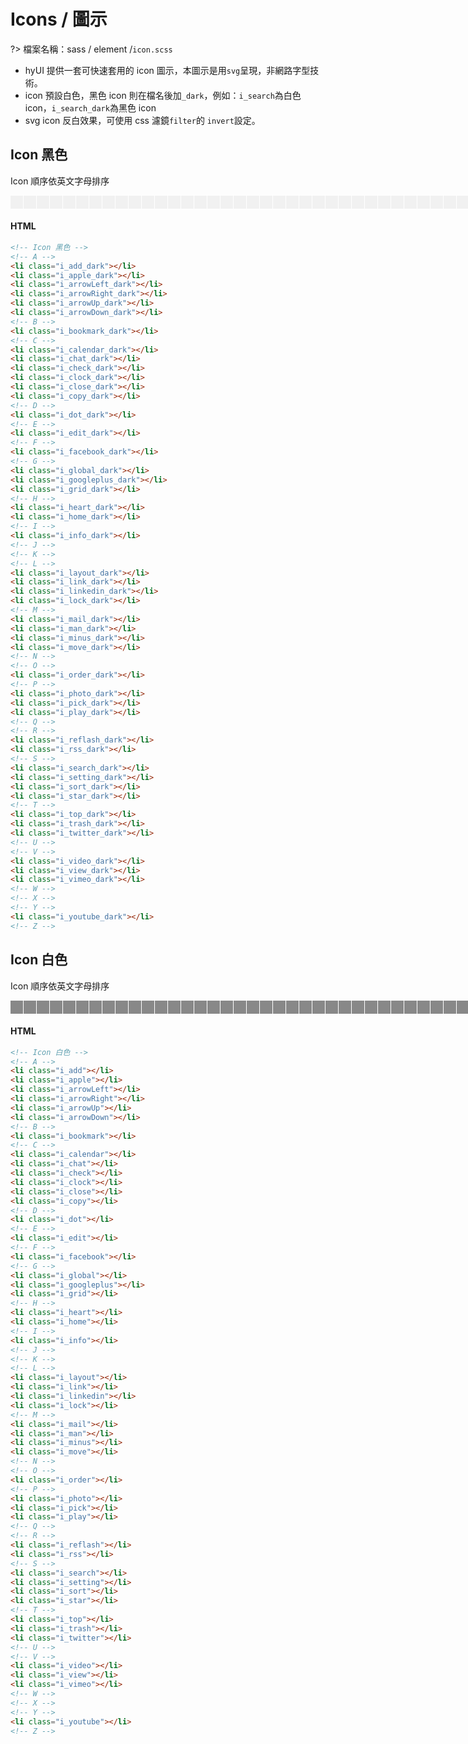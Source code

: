 # Icons / 圖示

?> 檔案名稱：sass / element /`icon.scss`

- hyUI 提供一套可快速套用的 icon 圖示，本圖示是用`svg`呈現，非網路字型技術。
- icon 預設白色，黑色 icon 則在檔名後加`_dark`，例如：`i_search`為白色 icon，`i_search_dark`為黑色 icon
- svg icon 反白效果，可使用 css 濾鏡`filter`的 `invert`設定。

## Icon 黑色

Icon 順序依英文字母排序

<!-- panels:start -->
<div class="icon_demo">
  <ul>
    <!-- A -->
    <li class="i_add_dark"></li>
    <li class="i_apple_dark"></li>
    <li class="i_arrowLeft_dark"></li>
    <li class="i_arrowRight_dark"></li>
    <li class="i_arrowUp_dark"></li>
    <li class="i_arrowDown_dark"></li>
    <!-- B -->
    <li class="i_bookmark_dark"></li>
    <!-- C -->
    <li class="i_calendar_dark"></li>
    <li class="i_chat_dark"></li>
    <li class="i_check_dark"></li>
    <li class="i_clock_dark"></li>
    <li class="i_close_dark"></li>
    <li class="i_copy_dark"></li>
    <!-- D -->
    <li class="i_dot_dark"></li>
    <!-- E -->
    <li class="i_edit_dark"></li>
    <!-- F -->
    <li class="i_facebook_dark"></li>
    <!-- G -->
    <li class="i_global_dark"></li>
    <li class="i_googleplus_dark"></li>
    <li class="i_grid_dark"></li>
    <!-- H -->
    <li class="i_heart_dark"></li>
    <li class="i_home_dark"></li>
    <!-- I -->
    <li class="i_info_dark"></li>
    <!-- J -->
    <!-- K -->
    <!-- L -->
    <li class="i_layout_dark"></li>
    <li class="i_link_dark"></li>
    <li class="i_linkedin_dark"></li>
    <li class="i_lock_dark"></li>
    <!-- M -->
    <li class="i_mail_dark"></li>
    <li class="i_man_dark"></li>
    <li class="i_minus_dark"></li>
    <li class="i_move_dark"></li>
    <!-- N -->
    <!-- O -->
    <li class="i_order_dark"></li>
    <!-- P -->
    <li class="i_photo_dark"></li>
    <li class="i_pick_dark"></li>
    <li class="i_play_dark"></li>
    <!-- Q -->
    <!-- R -->
    <li class="i_reflash_dark"></li>
    <li class="i_rss_dark"></li>
    <!-- S -->
    <li class="i_search_dark"></li>
    <li class="i_setting_dark"></li>
    <li class="i_sort_dark"></li>
    <li class="i_star_dark"></li>
    <!-- T -->
    <li class="i_top_dark"></li>
    <li class="i_trash_dark"></li>
    <li class="i_twitter_dark"></li>
    <!-- U -->
    <!-- V -->
    <li class="i_video_dark"></li>
    <li class="i_view_dark"></li>
    <li class="i_vimeo_dark"></li>
    <!-- W -->
    <!-- X -->
    <!-- Y -->
    <li class="i_youtube_dark"></li>
    <!-- Z -->
  </ul>
</div>
<!-- panels:end -->
<!-- tabs:start -->

#### **HTML**

```html
<!-- Icon 黑色 -->
<!-- A -->
<li class="i_add_dark"></li>
<li class="i_apple_dark"></li>
<li class="i_arrowLeft_dark"></li>
<li class="i_arrowRight_dark"></li>
<li class="i_arrowUp_dark"></li>
<li class="i_arrowDown_dark"></li>
<!-- B -->
<li class="i_bookmark_dark"></li>
<!-- C -->
<li class="i_calendar_dark"></li>
<li class="i_chat_dark"></li>
<li class="i_check_dark"></li>
<li class="i_clock_dark"></li>
<li class="i_close_dark"></li>
<li class="i_copy_dark"></li>
<!-- D -->
<li class="i_dot_dark"></li>
<!-- E -->
<li class="i_edit_dark"></li>
<!-- F -->
<li class="i_facebook_dark"></li>
<!-- G -->
<li class="i_global_dark"></li>
<li class="i_googleplus_dark"></li>
<li class="i_grid_dark"></li>
<!-- H -->
<li class="i_heart_dark"></li>
<li class="i_home_dark"></li>
<!-- I -->
<li class="i_info_dark"></li>
<!-- J -->
<!-- K -->
<!-- L -->
<li class="i_layout_dark"></li>
<li class="i_link_dark"></li>
<li class="i_linkedin_dark"></li>
<li class="i_lock_dark"></li>
<!-- M -->
<li class="i_mail_dark"></li>
<li class="i_man_dark"></li>
<li class="i_minus_dark"></li>
<li class="i_move_dark"></li>
<!-- N -->
<!-- O -->
<li class="i_order_dark"></li>
<!-- P -->
<li class="i_photo_dark"></li>
<li class="i_pick_dark"></li>
<li class="i_play_dark"></li>
<!-- Q -->
<!-- R -->
<li class="i_reflash_dark"></li>
<li class="i_rss_dark"></li>
<!-- S -->
<li class="i_search_dark"></li>
<li class="i_setting_dark"></li>
<li class="i_sort_dark"></li>
<li class="i_star_dark"></li>
<!-- T -->
<li class="i_top_dark"></li>
<li class="i_trash_dark"></li>
<li class="i_twitter_dark"></li>
<!-- U -->
<!-- V -->
<li class="i_video_dark"></li>
<li class="i_view_dark"></li>
<li class="i_vimeo_dark"></li>
<!-- W -->
<!-- X -->
<!-- Y -->
<li class="i_youtube_dark"></li>
<!-- Z -->
```

<!-- tabs:end -->

## Icon 白色

Icon 順序依英文字母排序

<!-- panels:start -->
<div class="icon_demo invert icon_demo_light">
  <ul>
    <!-- A -->
    <li class="i_add"></li>
    <li class="i_apple"></li>
    <li class="i_arrowLeft"></li>
    <li class="i_arrowRight"></li>
    <li class="i_arrowUp"></li>
    <li class="i_arrowDown"></li>
    <!-- B -->
    <li class="i_bookmark"></li>
    <!-- C -->
    <li class="i_calendar"></li>
    <li class="i_chat"></li>
    <li class="i_check"></li>
    <li class="i_clock"></li>
    <li class="i_close"></li>
    <li class="i_copy"></li>
    <!-- D -->
    <li class="i_dot"></li>
    <!-- E -->
    <li class="i_edit"></li>
    <!-- F -->
    <li class="i_facebook"></li>
    <!-- G -->
    <li class="i_global"></li>
    <li class="i_googleplus"></li>
    <li class="i_grid"></li>
    <!-- H -->
    <li class="i_heart"></li>
    <li class="i_home"></li>
    <!-- I -->
    <li class="i_info"></li>
    <!-- J -->
    <!-- K -->
    <!-- L -->
    <li class="i_layout"></li>
    <li class="i_link"></li>
    <li class="i_linkedin"></li>
    <li class="i_lock"></li>
    <!-- M -->
    <li class="i_mail"></li>
    <li class="i_man"></li>
    <li class="i_minus"></li>
    <li class="i_move"></li>
    <!-- N -->
    <!-- O -->
    <li class="i_order"></li>
    <!-- P -->
    <li class="i_photo"></li>
    <li class="i_pick"></li>
    <li class="i_play"></li>
    <!-- Q -->
    <!-- R -->
    <li class="i_reflash"></li>
    <li class="i_rss"></li>
    <!-- S -->
    <li class="i_search"></li>
    <li class="i_setting"></li>
    <li class="i_sort"></li>
    <li class="i_star"></li>
    <!-- T -->
    <li class="i_top"></li>
    <li class="i_trash"></li>
    <li class="i_twitter"></li>
    <!-- U -->
    <!-- V -->
    <li class="i_video"></li>
    <li class="i_view"></li>
    <li class="i_vimeo"></li>
    <!-- W -->
    <!-- X -->
    <!-- Y -->
    <li class="i_youtube"></li>
    <!-- Z -->
  </ul>
</div>
<!-- panels:end -->
<!-- tabs:start -->

#### **HTML**

```html
<!-- Icon 白色 -->
<!-- A -->
<li class="i_add"></li>
<li class="i_apple"></li>
<li class="i_arrowLeft"></li>
<li class="i_arrowRight"></li>
<li class="i_arrowUp"></li>
<li class="i_arrowDown"></li>
<!-- B -->
<li class="i_bookmark"></li>
<!-- C -->
<li class="i_calendar"></li>
<li class="i_chat"></li>
<li class="i_check"></li>
<li class="i_clock"></li>
<li class="i_close"></li>
<li class="i_copy"></li>
<!-- D -->
<li class="i_dot"></li>
<!-- E -->
<li class="i_edit"></li>
<!-- F -->
<li class="i_facebook"></li>
<!-- G -->
<li class="i_global"></li>
<li class="i_googleplus"></li>
<li class="i_grid"></li>
<!-- H -->
<li class="i_heart"></li>
<li class="i_home"></li>
<!-- I -->
<li class="i_info"></li>
<!-- J -->
<!-- K -->
<!-- L -->
<li class="i_layout"></li>
<li class="i_link"></li>
<li class="i_linkedin"></li>
<li class="i_lock"></li>
<!-- M -->
<li class="i_mail"></li>
<li class="i_man"></li>
<li class="i_minus"></li>
<li class="i_move"></li>
<!-- N -->
<!-- O -->
<li class="i_order"></li>
<!-- P -->
<li class="i_photo"></li>
<li class="i_pick"></li>
<li class="i_play"></li>
<!-- Q -->
<!-- R -->
<li class="i_reflash"></li>
<li class="i_rss"></li>
<!-- S -->
<li class="i_search"></li>
<li class="i_setting"></li>
<li class="i_sort"></li>
<li class="i_star"></li>
<!-- T -->
<li class="i_top"></li>
<li class="i_trash"></li>
<li class="i_twitter"></li>
<!-- U -->
<!-- V -->
<li class="i_video"></li>
<li class="i_view"></li>
<li class="i_vimeo"></li>
<!-- W -->
<!-- X -->
<!-- Y -->
<li class="i_youtube"></li>
<!-- Z -->
```

<!-- tabs:end -->

<link rel="stylesheet" href="https://hywebu00.github.io/HyUI_v4/css/style.css" />
<style>
.icon_demo {
  width: 1000px;
}
.icon_demo ul{
    display:flex;
    flex-wrap: wrap;
    padding-left: 0;
}
 .icon_demo li {
      background: #f1f1f1;
      padding: 0.5em;
      font-size: 1.5em;
      box-sizing: border-box;
      display: block;
      outline: 1px solid white;
      line-height: 1em;
      position: relative;
      [tooltip]::after {
        font-size: 16px;
        max-width: 10em;
        text-align: center;
      }
    }
  .icon_demo li> div {
        display: block;
        width: 100%;
        height: 100%;
        position: absolute;
        top: 0;
        left: 0;
      }
   .icon_demo_light li{
     background: #888;
   }   
</style>
